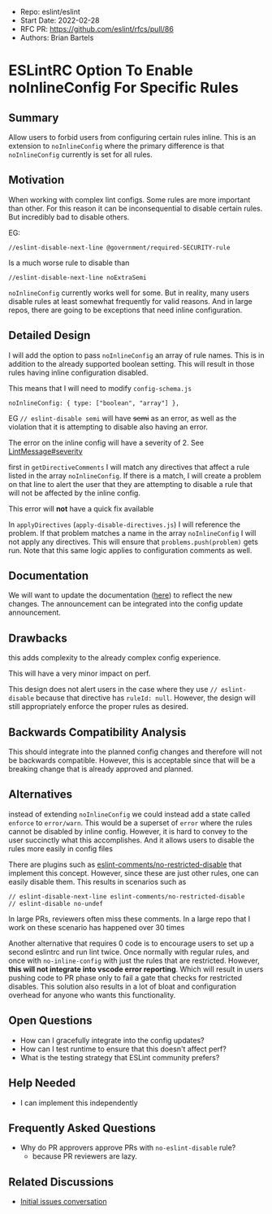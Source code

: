 - Repo: eslint/eslint
- Start Date: 2022-02-28
- RFC PR: <https://github.com/eslint/rfcs/pull/86>
- Authors: Brian Bartels

# ESLintRC Option To Enable noInlineConfig For Specific Rules

## Summary

Allow users to forbid users from configuring certain rules inline. This is an extension to `noInlineConfig` where the primary difference is that `noInlineConfig` currently is set for all rules.

## Motivation

When working with complex lint configs. Some rules are more important than other. For this reason it can be inconsequential to disable certain rules. But incredibly bad to disable others.

EG:
```
//eslint-disable-next-line @government/required-SECURITY-rule
```
Is a much worse rule to disable than
```
//eslint-disable-next-line noExtraSemi
```

`noInlineConfig` currently works well for some. But in reality, many users disable rules at least somewhat frequently for valid reasons. And in large repos, there are going to be exceptions that need inline configuration. 

## Detailed Design

I will add the option to pass `noInlineConfig` an array of rule names. This is in addition to the already supported boolean setting. This will result in those rules having inline configuration disabled.

This means that I will need to modify `config-schema.js`
```
noInlineConfig: { type: ["boolean", "array"] },
```

EG `// eslint-disable semi` will have ~~semi~~ as an error, as well as the violation that it is attempting to disable also having an error.

The error on the inline config will have a severity of 2. See [LintMessage#severity](https://eslint.org/docs/developer-guide/nodejs-api#-lintmessage-type)

first in `getDirectiveComments` I will match any directives that affect a rule listed in the array `noInlineConfig`. If there is a match, I will create a problem on that line to alert the user that they are attempting to disable a rule that will not be affected by the inline config.

This error will **not** have a quick fix available


In `applyDirectives` (`apply-disable-directives.js`) I will reference the problem. If that problem matches a name in the array `noInlineConfig` I will not apply any directives. This will ensure that `problems.push(problem)` gets run. Note that this same logic applies to configuration comments as well.

## Documentation

We will want to update the documentation ([here](https://eslint.org/docs/user-guide/configuring/rules#disabling-inline-comments)) to reflect the new changes. The announcement can be integrated into the config update announcement.

## Drawbacks

this adds complexity to the already complex config experience.

This will have a very minor impact on perf.

This design does not alert users in the case where they use `// eslint-disable` because that directive has `ruleId: null`. However, the design will still appropriately enforce the proper rules as desired.

## Backwards Compatibility Analysis

This should integrate into the planned config changes and therefore will not be backwards compatible. However, this is acceptable since that will be a breaking change that is already approved and planned.

## Alternatives

instead of extending `noInlineConfig` we could instead add a state called `enforce` to `error/warn`. This would be a superset of `error` where the rules cannot be disabled by inline config. However, it is hard to convey to the user succinctly what this accomplishes. And it allows users to disable the rules more easily in config files

There are plugins such as [eslint-comments/no-restricted-disable](https://mysticatea.github.io/eslint-plugin-eslint-comments/rules/no-restricted-disable.html) that implement this concept. However, since these are just other rules, one can easily disable them. This results in scenarios such as

```
// eslint-disable-next-line eslint-comments/no-restricted-disable
// eslint-disable no-undef
```
In large PRs, reviewers often miss these comments. In a large repo that I work on these scenario has happened over 30 times

Another alternative that requires 0 code is to encourage users to set up a second eslintrc and run lint twice. Once normally with regular rules, and once with `no-inline-config` with just the rules that are restricted. However, **this will not integrate into vscode error reporting**. Which will result in users pushing code to PR phase only to fail a gate that checks for restricted disables. This solution also results in a lot of bloat and configuration overhead for anyone who wants this functionality.

## Open Questions

- How can I gracefully integrate into the config updates?
- How can I test runtime to ensure that this doesn't affect perf?
- What is the testing strategy that ESLint community prefers?

## Help Needed

- I can implement this independently

## Frequently Asked Questions

- Why do PR approvers approve PRs with `no-eslint-disable` rule?
    - because PR reviewers are lazy.
## Related Discussions

- [Initial issues conversation](https://github.com/eslint/eslint/issues/15631)
